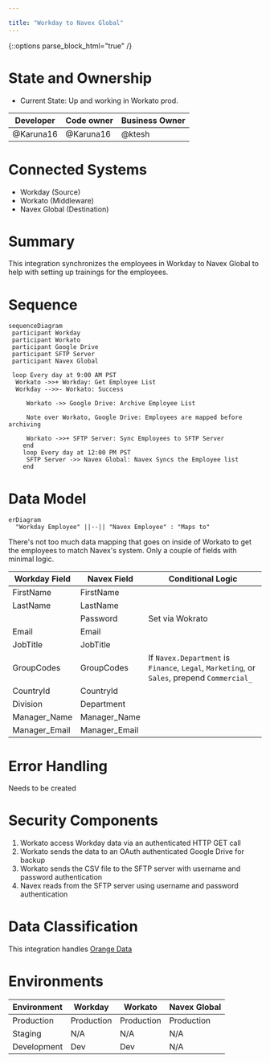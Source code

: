 ```yaml
---

title: "Workday to Navex Global"
---
```


{::options parse_block_html="true" /}

<link rel="stylesheet" type="text/css" href="/stylesheets/biztech.css" />







# State and Ownership

- Current State: Up and working in Workato prod.


| Developer | Code owner | Business Owner
| ------ | ------ | ------ |
|   @Karuna16      |   @Karuna16      |   @ktesh      |

# Connected Systems

- Workday (Source)
- Workato (Middleware)
- Navex Global (Destination)

# Summary

This integration synchronizes the employees in Workday to Navex Global to help
with setting up trainings for the employees.

# Sequence

```mermaid
sequenceDiagram
 participant Workday
 participant Workato
 participant Google Drive
 participant SFTP Server
 participant Navex Global
 
 loop Every day at 9:00 AM PST
  Workato ->>+ Workday: Get Employee List
  Workday -->>- Workato: Success
 
     Workato ->> Google Drive: Archive Employee List

     Note over Workato, Google Drive: Employees are mapped before archiving

     Workato ->>+ SFTP Server: Sync Employees to SFTP Server
    end
    loop Every day at 12:00 PM PST
     SFTP Server ->> Navex Global: Navex Syncs the Employee list
    end
```

# Data Model

```mermaid
erDiagram
  "Workday Employee" ||--|| "Navex Employee" : "Maps to"
```

There's not too much data mapping that goes on inside of Workato to get the
employees to match Navex's system. Only a couple of fields with minimal logic.

|Workday Field | Navex Field | Conditional Logic |
| --- | --- | --- |
| FirstName | FirstName | |
| LastName | LastName | |
| | Password | Set via Wokrato |
| Email | Email | |
| JobTitle | JobTitle | |
| GroupCodes | GroupCodes | If `Navex.Department` is `Finance`, `Legal`, `Marketing`, or `Sales`, prepend `Commercial_` |
| CountryId | CountryId | |
| Division | Department | |
| Manager_Name | Manager_Name | |
| Manager_Email | Manager_Email | |

# Error Handling

Needs to be created

# Security Components

1. Workato access Workday data via an authenticated HTTP GET call
2. Workato sends the data to an OAuth authenticated Google Drive for backup
3. Workato sends the CSV file to the SFTP server with username and password authentication
4. Navex reads from the SFTP server using username and password authentication

# Data Classification

This integration handles [Orange Data](/handbook/security/data-classification-standard.html#orange)

# Environments

| Environment | Workday | Workato | Navex Global |
| --- | --- | --- | --- |
| Production | Production | Production | Production |
| Staging | N/A | N/A | N/A |
| Development | Dev | Dev | N/A |
